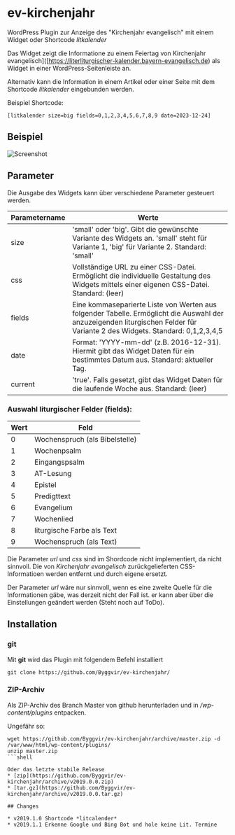 # ev-kirchenjahr
WordPress Plugin zur Anzeige des "Kirchenjahr evangelisch" mit einem Widget oder Shortcode *litkalender*

Das Widget zeigt die Informatione zu einem Feiertag von Kirchenjahr evangelisch]([https://literliturgischer-kalender.bayern-evangelisch.de) als Widget in einer WordPress-Seitenleiste an.

Alternativ kann die Information in einem Artikel oder einer Seite mit dem Shortcode *litkalender* eingebunden werden.

Beispiel Shortcode:

    [litkalender size=big fields=0,1,2,3,4,5,6,7,8,9 date=2023-12-24]

## Beispiel

![Screenshot](https://raw.githubusercontent.com/Byggvir/ev-kirchenjahr/master/screeshot-1.png)

## Parameter

Die Ausgabe des Widgets kann über verschiedene Parameter gesteuert werden.

Parametername | 	Werte
------------- | -------------
size |	'small' oder 'big'. Gibt die gewünschte Variante des Widgets an. 'small' steht für Variante 1, 'big' für Variante 2. Standard: 'small'
css  |	Vollständige URL zu einer CSS-Datei. Ermöglicht die individuelle Gestaltung des Widgets mittels einer eigenen CSS-Datei. Standard: (leer)
fields |	Eine kommaseparierte Liste von Werten aus folgender Tabelle. Ermöglicht die Auswahl der anzuzeigenden liturgischen Felder für Variante 2 des Widgets. Standard: 0,1,2,3,4,5
date |	Format: 'YYYY-mm-dd' (z.B. 2016-12-31). Hiermit gibt das Widget Daten für ein bestimmtes Datum aus. Standard: aktueller Tag.
current |	'true'. Falls gesetzt, gibt das Widget Daten für die laufende Woche aus. Standard: (leer)

### Auswahl liturgischer Felder (fields):

Wert |Feld
-----|----
0 |	Wochenspruch (als Bibelstelle)
1 |	Wochenpsalm
2 |	Eingangspsalm
3 |	AT-Lesung
4 |	Epistel
5 |	Predigttext
6 |	Evangelium
7 |	Wochenlied
8 |	liturgische Farbe als Text
9 |	Wochenspruch (als Text)


Die Parameter *url* und *css* sind im Shordcode nicht implementiert, da nicht sinnvoll. Die von *Kirchenjahr evangelisch* zurückgelieferten CSS-Informatioen werden entfernt und durch eigene ersetzt.

Der Parameter *url* wäre nur sinnvoll, wenn es eine zweite Quelle für die Informationen gäbe, was derzeit nicht der Fall ist. er kann aber über die Einstellungen geändert werden (Steht noch auf ToDo).

## Installation

### git

Mit **git** wird das Plugin mit folgendem Befehl installiert

```shell
git clone https://github.com/Byggvir/ev-kirchenjahr/
```

### ZIP-Archiv

Als ZIP-Archiv des Branch Master von github herunterladen und in */wp-content/plugins* entpacken.

Ungefähr so:

```shell
wget https://github.com/Byggvir/ev-kirchenjahr/archive/master.zip -d /var/www/html/wp-content/plugins/
unzip master.zip
```shell

Oder das letzte stabile Release 
* [zip](https://github.com/Byggvir/ev-kirchenjahr/archive/v2019.0.0.zip)
* [tar.gz](https://github.com/Byggvir/ev-kirchenjahr/archive/v2019.0.0.tar.gz)

## Changes

* v2019.1.0 Shortcode *litcalender*
* v2019.1.1 Erkenne Google und Bing Bot und hole keine Lit. Termine